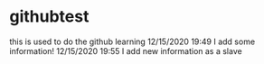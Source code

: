 # githubtest
this is used to do the github learning
12/15/2020 19:49 I add some information!
12/15/2020 19:55 I add new information as a slave
